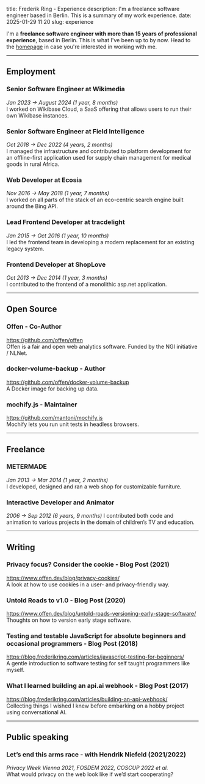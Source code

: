 title: Frederik Ring - Experience
description: I'm a freelance software engineer based in Berlin. This is a summary of my work experience.
date: 2025-01-29 11:20
slug: experience

I'm a **freelance software engineer with more than 15 years of professional experience**, based in Berlin.
This is what I've been up to by now.
Head to the [homepage](/) in case you're interested in working with me.

---

## Employment

### Senior Software Engineer at Wikimedia
_Jan 2023 → August 2024 (1 year, 8 months)_  
I worked on Wikibase Cloud, a SaaS offering that allows users to run their own Wikibase instances.

### Senior Software Engineer at Field Intelligence
_Oct 2018 → Dec 2022 (4 years, 2 months)_  
I managed the infrastructure and contributed to platform development for an offline-first application used for supply chain management for medical goods in rural Africa.

### Web Developer at Ecosia
_Nov 2016 → May 2018 (1 year, 7 months)_  
I worked on all parts of the stack of an eco-centric search engine built around the Bing API.

### Lead Frontend Developer at tracdelight
_Jan 2015 → Oct 2016 (1 year, 10 months)_  
I led the frontend team in developing a modern replacement for an existing legacy system.

### Frontend Developer at ShopLove
_Oct 2013 → Dec 2014 (1 year, 3 months)_  
I contributed to the frontend of a monolithic asp.net application.

---

## Open Source

### Offen - Co-Author
<https://github.com/offen/offen>  
Offen is a fair and open web analytics software. Funded by the NGI initiative / NLNet.

### docker-volume-backup - Author
<https://github.com/offen/docker-volume-backup>  
A Docker image for backing up data.

### mochify.js - Maintainer
<https://github.com/mantoni/mochify.js>  
Mochify lets you run unit tests in headless browsers.

---

## Freelance

### METERMADE
_Jan 2013 → Mar 2014 (1 year, 2 months)_  
I developed, designed and ran a web shop for customizable furniture.

### Interactive Developer and Animator
_2006 → Sep 2012 (6 years, 9 months)_ 
I contributed both code and animation to various projects in the domain of children’s TV and education.

---

## Writing

### Privacy focus? Consider the cookie - Blog Post (2021)
<https://www.offen.dev/blog/privacy-cookies/>  
A look at how to use cookies in a user- and privacy-friendly way.

### Untold Roads to v1.0 - Blog  Post (2020)
<https://www.offen.dev/blog/untold-roads-versioning-early-stage-software/>  
Thoughts on how to version early stage software.

### Testing and testable JavaScript for absolute beginners and occasional programmers - Blog Post (2018)
<https://blog.frederikring.com/articles/javascript-testing-for-beginners/>  
A gentle introduction to software testing for self taught programmers like myself.

### What I learned building an api.ai webhook - Blog Post (2017)
<https://blog.frederikring.com/articles/building-an-api-webhook/>  
Collecting things I wished I knew before embarking on a hobby project using conversational AI.

---

## Public speaking

### Let’s end this arms race -  with Hendrik Niefeld (2021/2022)
_Privacy Week Vienna 2021, FOSDEM 2022, COSCUP 2022 et al._  
What would privacy on the web look like if we’d start cooperating?

